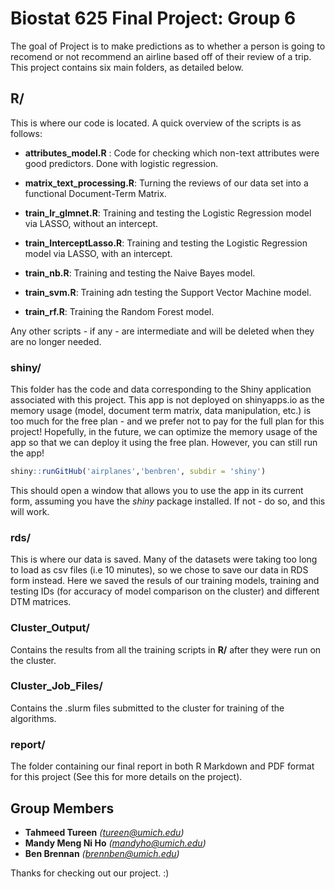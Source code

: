 
<!-- README.md is generated from README.Rmd. Please edit that file -->
Biostat 625 Final Project: Group 6
==================================

<!-- badges: start -->
<!-- badges: end -->
The goal of Project is to make predictions as to whether a person is going to recomend or not recommend an airline based off of their review of a trip. This project contains six main folders, as detailed below.

R/
--

This is where our code is located. A quick overview of the scripts is as follows:

-   **attributes\_model.R** : Code for checking which non-text attributes were good predictors. Done with logistic regression.

-   **matrix\_text\_processing.R**: Turning the reviews of our data set into a functional Document-Term Matrix.

-   **train\_lr\_glmnet.R**: Training and testing the Logistic Regression model via LASSO, without an intercept.

-   **train\_InterceptLasso.R**: Training and testing the Logistic Regression model via LASSO, with an intercept.

-   **train\_nb.R**: Training and testing the Naive Bayes model.

-   **train\_svm.R**: Training adn testing the Support Vector Machine model.

-   **train\_rf.R**: Training the Random Forest model.

Any other scripts - if any - are intermediate and will be deleted when they are no longer needed.

### shiny/

This folder has the code and data corresponding to the Shiny application associated with this project. This app is not deployed on shinyapps.io as the memory usage (model, document term matrix, data manipulation, etc.) is too much for the free plan - and we prefer not to pay for the full plan for this project! Hopefully, in the future, we can optimize the memory usage of the app so that we can deploy it using the free plan. However, you can still run the app!

``` r
shiny::runGitHub('airplanes','benbren', subdir = 'shiny')
```

This should open a window that allows you to use the app in its current form, assuming you have the *shiny* package installed. If not - do so, and this will work.

### rds/

This is where our data is saved. Many of the datasets were taking too long to load as csv files (i.e 10 minutes), so we chose to save our data in RDS form instead. Here we saved the resuls of our training models, training and testing IDs (for accuracy of model comparison on the cluster) and different DTM matrices.

### Cluster\_Output/

Contains the results from all the training scripts in **R/** after they were run on the cluster.

### Cluster\_Job\_Files/

Contains the .slurm files submitted to the cluster for training of the algorithms.

### report/

The folder containing our final report in both R Markdown and PDF format for this project (See this for more details on the project).

Group Members
-------------

-   **Tahmeed Tureen** *(<tureen@umich.edu>)*
-   **Mandy Meng Ni Ho** *(<mandyho@umich.edu>)*
-   **Ben Brennan** *(<brennben@umich.edu>)*

Thanks for checking out our project. :)

